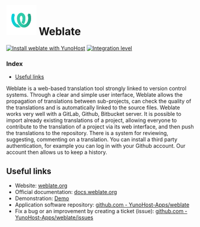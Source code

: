 # <img src="/images/weblate_logo.svg" height="80px" alt="weblate's logo"> Weblate

[![Install weblate with YunoHost](https://install-app.yunohost.org/install-with-yunohost.png)](https://install-app.yunohost.org/?app=weblate) [![Integration level](https://dash.yunohost.org/integration/weblate.svg)](https://dash.yunohost.org/appci/app/weblate)

### Index

- [Useful links](#useful-links)

Weblate is a web-based translation tool strongly linked to version control systems. Through a clear and simple user interface, Weblate allows the propagation of translations between sub-projects, can check the
quality of the translations and is automatically linked to the source files.
Weblate works very well with a GitLab, Github, Bitbucket server. It is possible to import already existing translations of a project, allowing everyone to contribute to the translation of a project via its web interface,
and then push the translations to the repository.
There is a system for reviewing, suggesting, commenting on a translation.
You can install a third party authentication, for example you can log in with your Github account. Our account then allows us to keep a history.


## Useful links

+ Website: [weblate.org](https://weblate.org/)
+ Official documentation: [docs.weblate.org](https://docs.weblate.org/)
+ Demonstration: [Demo](https://docs.weblate.org/)
+ Application software repository: [github.com - YunoHost-Apps/weblate](https://github.com/YunoHost-Apps/weblate_ynh)
+ Fix a bug or an improvement by creating a ticket (issue): [github.com - YunoHost-Apps/weblate/issues](https://github.com/YunoHost-Apps/weblate_ynh/issues)
